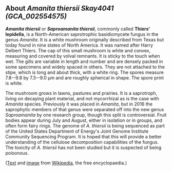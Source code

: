 About *Amanita thiersii Skay4041 (GCA\_002554575)* 
--------------------------------------------------



***Amanita thiersii*** or ***Saproamanita thiersii***, commonly called
**Thiers\' lepidella**, is a North-American saprotrophic basidiomycete
fungus in the genus *Amanita*. It is a white mushroom originally
described from Texas but today found in nine states of North America. It
was named after Harry Delbert Thiers. The cap of this small mushroom is
white and convex, measuring and covered by volval remnants. It is sticky
to the touch when wet. The gills are variable in length and number and
are densely packed in some specimens and widely spaced in others. They
are not attached to the stipe, which is long and about thick, with a
white ring. The spores measure 7.8--9.8 by 7.3--9.0 µm and are roughly
spherical in shape. The spore print is white.

The mushroom grows in lawns, pastures and prairies. It is a saprotroph,
living on decaying plant material, and not mycorrhizal as is the case
with *Amanita* species. Previously it was placed in *Amanita*, but in
2016 the saprophytic members of that genus were separated off into the
new genus *Saproamanita* by one research group, though this split is
controversial. Fruit bodies appear during July and August, either in
isolation or in groups, and often form fairy rings. The genome of
*A. thiersii* is being sequenced as part of the United States Department
of Energy\'s Joint Genome Institute Community Sequencing Program. It is
hoped that this will provide a better understanding of the cellulose
decomposition capabilities of the fungus. The toxicity of *A. thiersii*
has not been studied but it is suspected of being poisonous.

([Text](http://en.wikipedia.org/wiki/Saproamanita_thiersii) and
[image](https://commons.wikimedia.org/wiki/File:Amanita_thiersii_121772.jpg)
from [Wikipedia](http://en.wikipedia.org/), the free encyclopaedia.)
